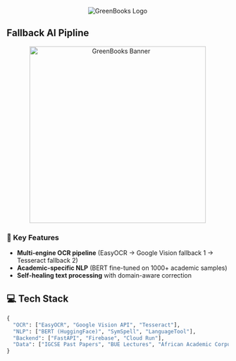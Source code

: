 <p align="center">
  <img src="https://github.com/user-attachments/assets/3e56e4ef-1f35-4688-9535-5d626e26d964" alt="GreenBooks Logo" />
</p>

## Fallback AI Pipline

<p align="center">
  <img src="https://github.com/user-attachments/assets/fcbd29a9-7635-403f-b5a2-03c14f267d95" alt="GreenBooks Banner" width="400" />
</p>

### 🚀 Key Features
- **Multi-engine OCR pipeline** (EasyOCR → Google Vision fallback 1 → Tesseract fallback 2)
- **Academic-specific NLP** (BERT fine-tuned on 1000+ academic samples)
- **Self-healing text processing** with domain-aware correction


## 💻 Tech Stack
```python
{
  "OCR": ["EasyOCR", "Google Vision API", "Tesseract"],
  "NLP": ["BERT (HuggingFace)", "SymSpell", "LanguageTool"],
  "Backend": ["FastAPI", "Firebase", "Cloud Run"],
  "Data": ["IGCSE Past Papers", "BUE Lectures", "African Academic Corpus"]
}
